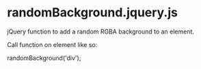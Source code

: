 # randomBackground.jquery.js
jQuery function to add a random RGBA background to an element.

Call function on element like so:

randomBackground('div');
